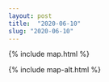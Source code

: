 ```yaml
---
layout: post
title:  "2020-06-10"
slug: "2020-06-10"
---
```

{% include map.html %}

{% include map-alt.html %}
